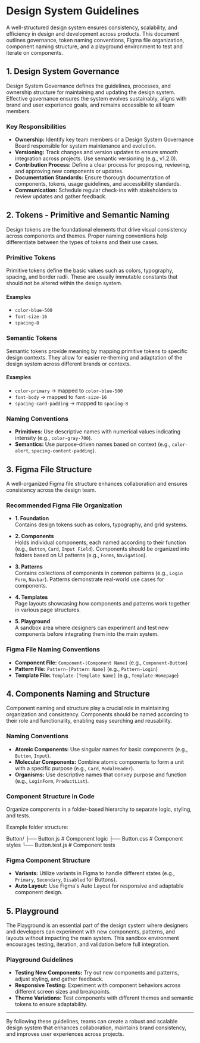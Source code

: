 
# Design System Guidelines

A well-structured design system ensures consistency, scalability, and efficiency in design and development across products. This document outlines governance, token naming conventions, Figma file organization, component naming structure, and a playground environment to test and iterate on components.

## 1. Design System Governance

Design System Governance defines the guidelines, processes, and ownership structure for maintaining and updating the design system. Effective governance ensures the system evolves sustainably, aligns with brand and user experience goals, and remains accessible to all team members.

### Key Responsibilities

- **Ownership:** Identify key team members or a Design System Governance Board responsible for system maintenance and evolution.
- **Versioning:** Track changes and version updates to ensure smooth integration across projects. Use semantic versioning (e.g., v1.2.0).
- **Contribution Process:** Define a clear process for proposing, reviewing, and approving new components or updates.
- **Documentation Standards:** Ensure thorough documentation of components, tokens, usage guidelines, and accessibility standards.
- **Communication:** Schedule regular check-ins with stakeholders to review updates and gather feedback.

## 2. Tokens - Primitive and Semantic Naming

Design tokens are the foundational elements that drive visual consistency across components and themes. Proper naming conventions help differentiate between the types of tokens and their use cases.

### Primitive Tokens

Primitive tokens define the basic values such as colors, typography, spacing, and border radii. These are usually immutable constants that should not be altered within the design system.

#### Examples
- `color-blue-500`
- `font-size-16`
- `spacing-8`

### Semantic Tokens

Semantic tokens provide meaning by mapping primitive tokens to specific design contexts. They allow for easier re-theming and adaptation of the design system across different brands or contexts.

#### Examples
- `color-primary` → mapped to `color-blue-500`
- `font-body` → mapped to `font-size-16`
- `spacing-card-padding` → mapped to `spacing-8`

### Naming Conventions

- **Primitives:** Use descriptive names with numerical values indicating intensity (e.g., `color-gray-700`).
- **Semantics:** Use purpose-driven names based on context (e.g., `color-alert`, `spacing-content-padding`).

## 3. Figma File Structure

A well-organized Figma file structure enhances collaboration and ensures consistency across the design team.

### Recommended Figma File Organization

- **1. Foundation**  
  Contains design tokens such as colors, typography, and grid systems.
  
- **2. Components**  
  Holds individual components, each named according to their function (e.g., `Button`, `Card`, `Input Field`). Components should be organized into folders based on UI patterns (e.g., `Forms`, `Navigation`).
  
- **3. Patterns**  
  Contains collections of components in common patterns (e.g., `Login Form`, `Navbar`). Patterns demonstrate real-world use cases for components.

- **4. Templates**  
  Page layouts showcasing how components and patterns work together in various page structures.

- **5. Playground**  
  A sandbox area where designers can experiment and test new components before integrating them into the main system.

### Figma File Naming Conventions

- **Component File:** `Component-[Component Name]` (e.g., `Component-Button`)
- **Pattern File:** `Pattern-[Pattern Name]` (e.g., `Pattern-Login`)
- **Template File:** `Template-[Template Name]` (e.g., `Template-Homepage`)

## 4. Components Naming and Structure

Component naming and structure play a crucial role in maintaining organization and consistency. Components should be named according to their role and functionality, enabling easy searching and reusability.

### Naming Conventions

- **Atomic Components:** Use singular names for basic components (e.g., `Button`, `Input`).
- **Molecular Components:** Combine atomic components to form a unit with a specific purpose (e.g., `Card`, `ModalHeader`).
- **Organisms:** Use descriptive names that convey purpose and function (e.g., `LoginForm`, `ProductList`).
  
### Component Structure in Code

Organize components in a folder-based hierarchy to separate logic, styling, and tests.

Example folder structure:

Button/
├── Button.js     # Component logic
├── Button.css    # Component styles
└── Button.test.js # Component tests

### Figma Component Structure

- **Variants:** Utilize variants in Figma to handle different states (e.g., `Primary`, `Secondary`, `Disabled` for Buttons).
- **Auto Layout:** Use Figma's Auto Layout for responsive and adaptable component design.

## 5. Playground

The Playground is an essential part of the design system where designers and developers can experiment with new components, patterns, and layouts without impacting the main system. This sandbox environment encourages testing, iteration, and validation before full integration.

### Playground Guidelines

- **Testing New Components:** Try out new components and patterns, adjust styling, and gather feedback.
- **Responsive Testing:** Experiment with component behaviors across different screen sizes and breakpoints.
- **Theme Variations:** Test components with different themes and semantic tokens to ensure adaptability.

---

By following these guidelines, teams can create a robust and scalable design system that enhances collaboration, maintains brand consistency, and improves user experiences across projects.

